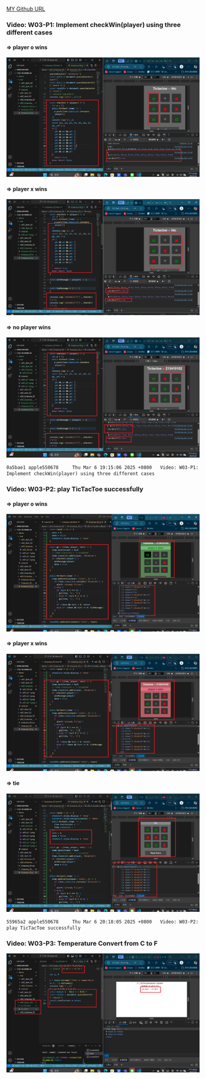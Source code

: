 [MY Github URL](https://github.com/apple550678/1132-1N-demo-02)

### Video: W03-P1: Implement checkWin(player) using three different cases

#### => player o wins

![](w03-p1-1.png)

#### => player x wins

![](w03-p1-2.png)

#### => no player wins

![](w03-p1-3.png)

```
0a5bae1 apple550678     Thu Mar 6 19:15:06 2025 +0800   Video: W03-P1: Implement checkWin(player) using three different cases
```

### Video: W03-P2: play TicTacToe successfully

#### => player o wins

![](w03-p2-1.png)

#### => player x wins

![](w03-p2-2.png)

#### => tie

![](w03-p2-3.png)

```
55965a2 apple550678     Thu Mar 6 20:18:05 2025 +0800   Video: W03-P2: play TicTacToe successfully
```

### Video: W03-P3: Temperature Convert from C to F

![](w03-p3.png)

```

```
